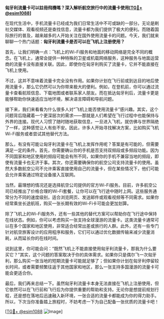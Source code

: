 **匈牙利流量卡可以註冊飛機嗎？深入解析航空旅行中的流量卡使用[[TG💪+ @esim1088](https://t.me/s/esim1088)]**

在现代生活中，手机流量卡已经成为我们日常生活中不可或缺的一部分。无论是刷社交媒体、观看视频还是查找信息，流量卡都为我们提供了极大的便利。而随着国际旅行的普及，越来越多的人开始关注在国外使用流量卡的问题。今天，我们就来聊聊一个热门话题：**匈牙利流量卡是否可以在飞机上注册使用？**

首先，让我们明确一点：飞机上的Wi-Fi服务和地面的移动网络是完全不同的概念。在飞机上，通常会提供一种特殊的卫星或机载网络服务，这种服务与地面运营商的流量卡没有直接关联。因此，即使你在匈牙利购买了流量卡，它并不能直接在飞机上使用。

不过，这并不意味着流量卡完全没有作用。如果你计划在飞行前或到达目的地后使用流量卡，那么它仍然可以为你带来极大的便利。例如，在登机前，你可以通过流量卡查看航班信息、下载地图或者联系家人朋友。而在抵达匈牙利后，流量卡更是能够帮助你快速适应当地环境，解决语言障碍和导航问题。

接下来，我们来看看为什么很多人对“飞机上能否使用流量卡”感兴趣。其实，这个问题背后隐藏着一个更深层次的需求——那就是人们希望在飞行过程中也能保持与外界的连接。现代人习惯了随时随地获取信息，一旦进入飞机，就仿佛与世界隔绝了一样，这种感觉让人有些不安。因此，许多人开始寻找解决方案，比如购买飞机Wi-Fi服务或者尝试其他替代方法。

那么，有没有可能让匈牙利流量卡在飞机上发挥作用呢？答案是有可能的，但需要满足一定的条件。首先，你需要确认你的手机是否支持双频段或多频段功能。因为不同国家和地区使用的频段可能会有所不同，如果你的手机不兼容当地的频段，即使有流量卡也无济于事。其次，你还需要确保你的航空公司支持流量卡的使用。虽然大多数航空公司不允许乘客直接使用自己的流量卡，但在某些情况下，他们可能会允许乘客通过特定设备接入互联网。

当然，最理想的情况还是选择航空公司提供的官方Wi-Fi服务。目前，许多航空公司已经推出了价格合理的Wi-Fi套餐，让你可以在飞行途中随时上网。这些服务通常分为不同的速度级别，适合浏览网页、发送邮件或观看视频等不同需求。如果你经常乘坐长途航班，购买一张长期有效的Wi-Fi卡可能会更加划算。

除了飞机上的Wi-Fi服务外，还有一些其他的替代方案可以帮助你在飞行途中保持在线状态。例如，你可以考虑购买一张支持全球漫游的流量卡。这类流量卡通常可以在多个国家和地区使用，非常适合经常出差或旅行的人群。此外，还有一些专门针对航空旅客设计的应用程序和服务，它们可以通过优化数据传输来减少流量消耗，从而延长你的在线时间。

说到这里，你可能会问：“既然飞机上不能直接使用匈牙利流量卡，那我为什么要买它？”其实，这个问题的答案取决于你的具体需求。如果你只是偶尔飞一次匈牙利，那么购买一张当地的短期流量卡可能就足够了；但如果你计划在匈牙利停留较长时间，或者需要频繁往返于其他国家和地区，那么一张支持多国漫游的流量卡可能会更适合你。

最后，我们再来总结一下。虽然匈牙利流量卡本身无法直接在飞机上注册使用，但它依然可以在飞行前和飞行后为你提供重要的帮助和支持。无论你是想提前规划行程，还是想在落地后迅速融入新环境，一张合适的流量卡都能成为你的得力助手。所以，下次当你准备踏上旅程时，不妨考虑一下为自己配备一张优质的流量卡吧！

[[TG💪+ @esim1088](https://t.me/s/esim1088) ![Image](https://i.postimg.cc/4NQfJmqS/Snipaste-2025-05-13-00-14-12.png)]